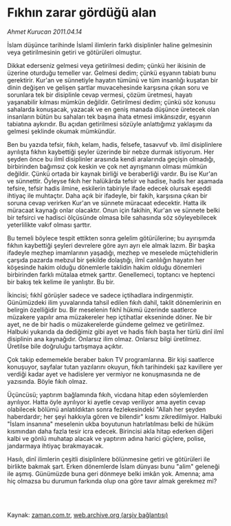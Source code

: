 # Fıkhın zarar gördüğü alan

*Ahmet Kurucan 2011.04.14*

<td class="columnist-detail">
<p>İslam düşünce tarihinde İslamî ilimlerin farklı disiplinler haline gelmesinin veya getirilmesinin getiri ve götürüleri olmuştur.</p>
<p>
<div id="haberMetinDiv">
<p>Dikkat ederseniz gelmesi veya getirilmesi dedim; çünkü her ikisinin de üzerine oturduğu temeller var. Gelmesi dedim; çünkü eşyanın tabiatı bunu gerektirir. Kur'an ve sünnetiyle hayatın tümünü ve tüm insanlığı kuşatan bir dinin değişen ve gelişen şartlar muvacehesinde karşısına çıkan soru ve sorunlara tek bir disiplinle cevap vermesi, çözüm üretmesi, hayatı yaşanabilir kılması mümkün değildir. Getirilmesi dedim; çünkü söz konusu sahalarda konuşacak, yazacak ve en geniş manada düşünce üretecek olan insanların bütün bu sahaları tek başına ihata etmesi imkânsızdır, eşyanın tabiatına aykırıdır. Bu açıdan getirilmesi sözüyle anlattığımız yaklaşımı da gelmesi şeklinde okumak mümkündür.
<p>Ben bu yazıda tefsir, fıkıh, kelam, hadis, felsefe, tasavvuf vb. ilmî disiplinlere ayrılışta fıkhın kaybettiği şeyler üzerinde bir nebze durmak istiyorum. Her şeyden önce bu ilmî disiplinler arasında kendi aralarında geçişin olmadığı, birbirinden bağımsız çok keskin ve çok net ayrışmanın olması mümkün değildir. Çünkü ortada bir kaynak birliği ve beraberliği vardır. Bu ise Kur'an ve sünnettir. Öyleyse fıkıh her halükârda tefsir ve hadise, hadis her aşamada tefsire, tefsir hadis ilmine, eskilerin tabiriyle ifade edecek olursak eşeddi ihtiyaç ile muhtaçtır. Daha açık bir ifadeyle, bir fakih, karşısına çıkan bir soruna cevap verirken Kur'an ve sünnete müracaat edecektir. Hatta ilk müracaat kaynağı onlar olacaktır. Onun için fakihin, Kur'an ve sünnete belki bir tefsirci ve hadisci ölçüsünde olmasa bile sahasında söz söyleyebilecek yeterlilikte vakıf olması şarttır.
<p>Bu temeli böylece tespit ettikten sonra gelelim götürülerine; bu ayırışımda fıkhın kaybettiği şeyleri devrelere göre ayrı ayrı ele almak lazım. Bir başka ifadeyle mezhep imamlarının yaşadığı, mezhep ve meselede müçtehidlerin çarşıda pazarda mebzul bir şekilde dolaştığı, ilmî canlılığın hayatın her köşesinde hakim olduğu dönemlerle taklidin hakim olduğu dönemleri birbirinden farklı mütalaa etmek şarttır. Genellemeci, toptancı ve heptenci bir bakış tek kelime ile yanlıştır. Bu bir.
<p>İkincisi; fıkhî görüşler sadece ve sadece içtihadlara indirgenmiştir. Günümüzdeki ilim yuvalarında tahsil edilen fıkıh dahil, taklit dönemlerinin en belirgin özelliğidir bu. Bir meselenin fıkhî hükmü üzerinde saatlerce müzakere yapılır ama müzakereler hep içtihatlar ekseninde döner. Ne bir ayet, ne de bir hadis o müzakerelerde gündeme gelmez ve getirilmez. Halbuki yukarıda da dediğimiz gibi ayet ve hadis fıkıh başta her türlü dinî ilmî disiplinin ana kaynağıdır. Onlarsız ilim olmaz. Onlarsız bilgi üretilmez. Üretilse bile doğruluğu tartışmaya açıktır.
<p>Çok takip edememekle beraber bakın TV programlarına. Bir kişi saatlerce konuşuyor, sayfalar tutan yazılarını okuyun, fıkıh tarihindeki şaz kavillere yer verdiği kadar ayet ve hadislere yer vermiyor ne konuşmasında ne de yazısında. Böyle fıkıh olmaz.
<p>Üçüncüsü; yaptırım bağlamında fıkıh, vicdana hitap eden söylemlerden ayrılıyor. Hatta öyle ayrılıyor ki ayetle cevap veriliyor ama ayetin cevap olabilecek bölümü anlatıldıktan sonra fezlekesindeki "Allah her şeyden haberdardır; her şeyi hakkıyla gören ve bilendir" kısmı zikredilmiyor. Halbuki "İslam insanına" meselenin ukba boyutunun hatırlatılması belki de hüküm kısmından daha fazla tesir icra edecek. Birincisi akla hitap ederken diğeri kalbi ve gönlü muhatap alacak ve yaptırım adına harici güçlere, polise, jandarmaya ihtiyaç bırakmayacak.
<p>Hasılı, dinî ilimlerin çeşitli disiplinlere bölünmesine getiri ve götürüleri ile birlikte bakmak şart. Erken dönemlerde İslam dünyası bunu "alim" geleneği ile aşmış. Günümüzde buna geri dönmeye belki imkân yok. Amenna; ama hiç olmazsa bu durumun farkında olup ona göre tavır almak gerekmez mi? </p></p></p></p></p></p></p></div>
</p>


<p><br>
		 </br></p></td>

Kaynak: [zaman.com.tr](http://zaman.com.tr/yazar.do?yazino=1121122), [web.archive.org (arşiv bağlantısı)](http://web.archive.org/web/20110418122936/http://www.zaman.com.tr:80/yazar.do?yazino=1121122)
